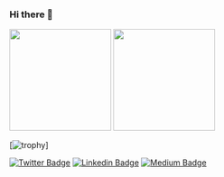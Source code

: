 ### Hi there 👋

 <div>
  <img height="180em" src="https://github-readme-stats.vercel.app/api?username=professorisidro&show_icons=true&theme=dracula&include_all_commits=true&count_private=true"/>
  <img height="180em" src="https://github-readme-stats.vercel.app/api/top-langs/?username=professorisidro&layout=compact&langs_count=16&theme=dracula"/>
</div>

[![trophy](https://github-profile-trophy.vercel.app/?username=diegolirio)]

<!--
**professorisidro/professorisidro** is a ✨ _special_ ✨ repository because its `README.md` (this file) appears on your GitHub profile.

Here are some ideas to get you started:

- 🔭 I’m currently working on ...
- 🌱 I’m currently learning ...
- 👯 I’m looking to collaborate on ...
- 🤔 I’m looking for help with ...
- 💬 Ask me about ...
- 📫 How to reach me: ...
- 😄 Pronouns: ...
- ⚡ Fun fact: ...
-->


[![Twitter Badge](https://img.shields.io/badge/-@diegolirio-1ca0f1?style=flat-square&labelColor=1ca0f1&logo=twitter&logoColor=white&link=https://twitter.com/diegolirio)](https://twitter.com/diegolirio) [![Linkedin Badge](https://img.shields.io/badge/-diegolirio-blue?style=flat-square&logo=Linkedin&logoColor=white&link=https://www.linkedin.com/in/diegolirio/)](https://www.linkedin.com/in/diegolirio/) [![Medium Badge](https://img.shields.io/badge/-@diegolirio-03a57a?style=flat-square&labelColor=000000&logo=Medium&link=https://medium.com/@diegolirio)](https://medium.com/@diegolirio)



<!--
**diegolirio/diegolirio** is a ✨ _special_ ✨ repository because its `README.md` (this file) appears on your GitHub profile.

Here are some ideas to get you started:

- 🔭 I’m currently working on ...
- 🌱 I’m currently learning ...
- 👯 I’m looking to collaborate on ...
- 🤔 I’m looking for help with ...
- 💬 Ask me about ...
- 📫 How to reach me: ...
- 😄 Pronouns: ...
- ⚡ Fun fact: ...
-->
